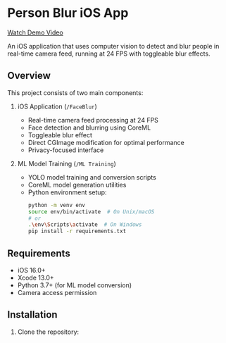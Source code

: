 # Person Blur iOS App

[Watch Demo Video](https://youtube.com/shorts/tTboWCEDRCM)

An iOS application that uses computer vision to detect and blur people in real-time camera feed, running at 24 FPS with toggleable blur effects.

## Overview

This project consists of two main components:

1. iOS Application (`/FaceBlur`)
   - Real-time camera feed processing at 24 FPS
   - Face detection and blurring using CoreML
   - Toggleable blur effect
   - Direct CGImage modification for optimal performance
   - Privacy-focused interface

2. ML Model Training (`/ML Training`) 
   - YOLO model training and conversion scripts
   - CoreML model generation utilities
   - Python environment setup:
     ```bash
     python -m venv env
     source env/bin/activate  # On Unix/macOS
     # or
     .\env\Scripts\activate  # On Windows
     pip install -r requirements.txt
     ```

## Requirements

- iOS 16.0+
- Xcode 13.0+
- Python 3.7+ (for ML model conversion)
- Camera access permission

## Installation

1. Clone the repository:
